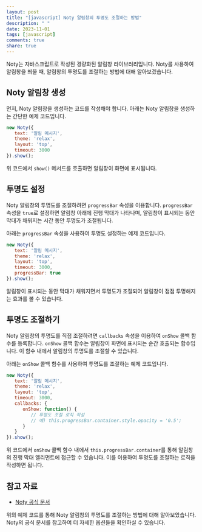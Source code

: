 ```yaml
---
layout: post
title: "[javascript] Noty 알림창의 투명도 조절하는 방법"
description: " "
date: 2023-11-01
tags: [javascript]
comments: true
share: true
---
```


Noty는 자바스크립트로 작성된 경량화된 알림창 라이브러리입니다. Noty를 사용하여 알림창을 띄울 때, 알림창의 투명도를 조절하는 방법에 대해 알아보겠습니다.

## Noty 알림창 생성

먼저, Noty 알림창을 생성하는 코드를 작성해야 합니다. 아래는 Noty 알림창을 생성하는 간단한 예제 코드입니다.

```javascript
new Noty({
   text: '알림 메시지',
   theme: 'relax',
   layout: 'top',
   timeout: 3000
}).show();
```

위 코드에서 `show()` 메서드를 호출하면 알림창이 화면에 표시됩니다.

## 투명도 설정

Noty 알림창의 투명도를 조절하려면 `progressBar` 속성을 이용합니다. `progressBar` 속성을 `true`로 설정하면 알림창 아래에 진행 막대가 나타나며, 알림창이 표시되는 동안 막대가 채워지는 시간 동안 투명도가 조절됩니다.

아래는 `progressBar` 속성을 사용하여 투명도 설정하는 예제 코드입니다.

```javascript
new Noty({
   text: '알림 메시지',
   theme: 'relax',
   layout: 'top',
   timeout: 3000,
   progressBar: true
}).show();
```

알림창이 표시되는 동안 막대가 채워지면서 투명도가 조절되어 알림창이 점점 투명해지는 효과를 볼 수 있습니다.

## 투명도 조절하기

Noty 알림창의 투명도를 직접 조절하려면 `callbacks` 속성을 이용하여 `onShow` 콜백 함수를 등록합니다. `onShow` 콜백 함수는 알림창이 화면에 표시되는 순간 호출되는 함수입니다. 이 함수 내에서 알림창의 투명도를 조절할 수 있습니다.

아래는 `onShow` 콜백 함수를 사용하여 투명도를 조절하는 예제 코드입니다.

```javascript
new Noty({
   text: '알림 메시지',
   theme: 'relax',
   layout: 'top',
   timeout: 3000,
   callbacks: {
      onShow: function() {
         // 투명도 조절 로직 작성
         // 예) this.progressBar.container.style.opacity = '0.5';
      }
   }
}).show();
```

위 코드에서 `onShow` 콜백 함수 내에서 `this.progressBar.container`를 통해 알림창의 진행 막대 엘리먼트에 접근할 수 있습니다. 이를 이용하여 투명도를 조절하는 로직을 작성하면 됩니다.

## 참고 자료

- [Noty 공식 문서](https://ned.im/noty/#/options)

위의 예제 코드를 통해 Noty 알림창의 투명도를 조절하는 방법에 대해 알아보았습니다. Noty의 공식 문서를 참고하여 더 자세한 옵션들을 확인하실 수 있습니다.